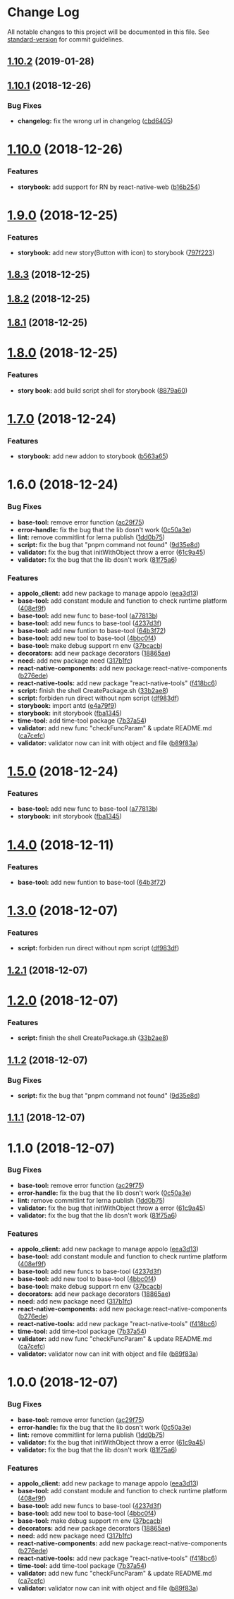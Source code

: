 # Change Log

All notable changes to this project will be documented in this file. See [standard-version](https://github.com/conventional-changelog/standard-version) for commit guidelines.

<a name="1.10.2"></a>
## [1.10.2](https://github.com/x956606865/incpad/compare/v1.10.1...v1.10.2) (2019-01-28)



<a name="1.10.1"></a>
## [1.10.1](https://github.com/x956606865/incpad/compare/v1.10.0...v1.10.1) (2018-12-26)


### Bug Fixes

* **changelog:** fix the wrong url in changelog ([cbd6405](https://github.com/x956606865/incpad/commit/cbd6405))



<a name="1.10.0"></a>
# [1.10.0](https://gitee.com/brokenMoon/Incpad/compare/v1.9.0...v1.10.0) (2018-12-26)


### Features

* **storybook:** add support for RN by react-native-web ([b16b254](https://gitee.com/brokenMoon/Incpad/commits/b16b254))



<a name="1.9.0"></a>
# [1.9.0](https://gitee.com/brokenMoon/Incpad/compare/v1.8.3...v1.9.0) (2018-12-25)


### Features

* **storybook:** add new story(Button with icon) to storybook ([797f223](https://gitee.com/brokenMoon/Incpad/commits/797f223))



<a name="1.8.3"></a>
## [1.8.3](https://gitee.com/brokenMoon/Incpad/compare/v1.8.2...v1.8.3) (2018-12-25)



<a name="1.8.2"></a>
## [1.8.2](https://gitee.com/brokenMoon/Incpad/compare/v1.8.1...v1.8.2) (2018-12-25)



<a name="1.8.1"></a>
## [1.8.1](https://gitee.com/brokenMoon/Incpad/compare/v1.8.0...v1.8.1) (2018-12-25)



<a name="1.8.0"></a>
# [1.8.0](https://gitee.com/brokenMoon/Incpad/compare/v1.7.0...v1.8.0) (2018-12-25)


### Features

* **story book:** add build script shell for storybook ([8879a60](https://gitee.com/brokenMoon/Incpad/commits/8879a60))



<a name="1.7.0"></a>
# [1.7.0](https://gitee.com/brokenMoon/Incpad/compare/v1.6.0...v1.7.0) (2018-12-24)


### Features

* **storybook:** add new addon to storybook ([b563a65](https://gitee.com/brokenMoon/Incpad/commits/b563a65))



<a name="1.6.0"></a>
# 1.6.0 (2018-12-24)


### Bug Fixes

* **base-tool:** remove error function ([ac29f75](https://gitee.com/brokenMoon/Incpad/commits/ac29f75))
* **error-handle:** fix the bug that the lib dosn't work ([0c50a3e](https://gitee.com/brokenMoon/Incpad/commits/0c50a3e))
* **lint:** remove commitlint for lerna publish ([1dd0b75](https://gitee.com/brokenMoon/Incpad/commits/1dd0b75))
* **script:** fix the bug that "pnpm command not found" ([9d35e8d](https://gitee.com/brokenMoon/Incpad/commits/9d35e8d))
* **validator:** fix the bug that initWithObject throw a error ([61c9a45](https://gitee.com/brokenMoon/Incpad/commits/61c9a45))
* **validator:** fix the bug that the lib dosn't work ([81f75a6](https://gitee.com/brokenMoon/Incpad/commits/81f75a6))


### Features

* **appolo_client:** add new package to manage appolo ([eea3d13](https://gitee.com/brokenMoon/Incpad/commits/eea3d13))
* **base-tool:** add constant module and function to check runtime platform ([408ef9f](https://gitee.com/brokenMoon/Incpad/commits/408ef9f))
* **base-tool:** add new func to base-tool ([a77813b](https://gitee.com/brokenMoon/Incpad/commits/a77813b))
* **base-tool:** add new funcs to base-tool ([4237d3f](https://gitee.com/brokenMoon/Incpad/commits/4237d3f))
* **base-tool:** add new funtion to base-tool ([64b3f72](https://gitee.com/brokenMoon/Incpad/commits/64b3f72))
* **base-tool:** add new tool to base-tool ([4bbc0f4](https://gitee.com/brokenMoon/Incpad/commits/4bbc0f4))
* **base-tool:** make debug support rn env ([37bcacb](https://gitee.com/brokenMoon/Incpad/commits/37bcacb))
* **decorators:** add new package decorators ([18865ae](https://gitee.com/brokenMoon/Incpad/commits/18865ae))
* **need:** add new package need ([317b1fc](https://gitee.com/brokenMoon/Incpad/commits/317b1fc))
* **react-native-components:** add new package:react-native-components ([b276ede](https://gitee.com/brokenMoon/Incpad/commits/b276ede))
* **react-native-tools:** add new package "react-native-tools" ([f418bc6](https://gitee.com/brokenMoon/Incpad/commits/f418bc6))
* **script:** finish the shell CreatePackage.sh ([33b2ae8](https://gitee.com/brokenMoon/Incpad/commits/33b2ae8))
* **script:** forbiden run direct without npm script ([df983df](https://gitee.com/brokenMoon/Incpad/commits/df983df))
* **storybook:** import antd ([e4a79f9](https://gitee.com/brokenMoon/Incpad/commits/e4a79f9))
* **storybook:** init storybook ([fba1345](https://gitee.com/brokenMoon/Incpad/commits/fba1345))
* **time-tool:** add time-tool package ([7b37a54](https://gitee.com/brokenMoon/Incpad/commits/7b37a54))
* **validator:** add new func "checkFuncParam" & update README.md ([ca7cefc](https://gitee.com/brokenMoon/Incpad/commits/ca7cefc))
* **validator:** validator now can init with object and file ([b89f83a](https://gitee.com/brokenMoon/Incpad/commits/b89f83a))



<a name="1.5.0"></a>
# [1.5.0](https://gitee.com/brokenMoon/Incpad/compare/v1.4.0...v1.5.0) (2018-12-24)


### Features

* **base-tool:** add new func to base-tool ([a77813b](https://gitee.com/brokenMoon/Incpad/commits/a77813b))
* **storybook:** init storybook ([fba1345](https://gitee.com/brokenMoon/Incpad/commits/fba1345))



<a name="1.4.0"></a>
# [1.4.0](https://gitee.com/brokenMoon/Incpad/compare/v1.3.0...v1.4.0) (2018-12-11)


### Features

* **base-tool:** add new funtion to base-tool ([64b3f72](https://gitee.com/brokenMoon/Incpad/commits/64b3f72))



<a name="1.3.0"></a>
# [1.3.0](https://gitee.com/brokenMoon/Incpad/compare/v1.2.1...v1.3.0) (2018-12-07)


### Features

* **script:** forbiden run direct without npm script ([df983df](https://gitee.com/brokenMoon/Incpad/commits/df983df))



<a name="1.2.1"></a>
## [1.2.1](https://gitee.com/brokenMoon/Incpad/compare/v1.2.0...v1.2.1) (2018-12-07)



<a name="1.2.0"></a>
# [1.2.0](https://gitee.com/brokenMoon/Incpad/compare/v1.1.2...v1.2.0) (2018-12-07)


### Features

* **script:** finish the shell CreatePackage.sh ([33b2ae8](https://gitee.com/brokenMoon/Incpad/commits/33b2ae8))



<a name="1.1.2"></a>
## [1.1.2](https://gitee.com/brokenMoon/Incpad/compare/v1.1.1...v1.1.2) (2018-12-07)


### Bug Fixes

* **script:** fix the bug that "pnpm command not found" ([9d35e8d](https://gitee.com/brokenMoon/Incpad/commits/9d35e8d))



<a name="1.1.1"></a>
## [1.1.1](https://gitee.com/brokenMoon/Incpad/compare/v1.1.0...v1.1.1) (2018-12-07)



<a name="1.1.0"></a>
# 1.1.0 (2018-12-07)


### Bug Fixes

* **base-tool:** remove error function ([ac29f75](https://gitee.com/brokenMoon/Incpad/commits/ac29f75))
* **error-handle:** fix the bug that the lib dosn't work ([0c50a3e](https://gitee.com/brokenMoon/Incpad/commits/0c50a3e))
* **lint:** remove commitlint for lerna publish ([1dd0b75](https://gitee.com/brokenMoon/Incpad/commits/1dd0b75))
* **validator:** fix the bug that initWithObject throw a error ([61c9a45](https://gitee.com/brokenMoon/Incpad/commits/61c9a45))
* **validator:** fix the bug that the lib dosn't work ([81f75a6](https://gitee.com/brokenMoon/Incpad/commits/81f75a6))


### Features

* **appolo_client:** add new package to manage appolo ([eea3d13](https://gitee.com/brokenMoon/Incpad/commits/eea3d13))
* **base-tool:** add constant module and function to check runtime platform ([408ef9f](https://gitee.com/brokenMoon/Incpad/commits/408ef9f))
* **base-tool:** add new funcs to base-tool ([4237d3f](https://gitee.com/brokenMoon/Incpad/commits/4237d3f))
* **base-tool:** add new tool to base-tool ([4bbc0f4](https://gitee.com/brokenMoon/Incpad/commits/4bbc0f4))
* **base-tool:** make debug support rn env ([37bcacb](https://gitee.com/brokenMoon/Incpad/commits/37bcacb))
* **decorators:** add new package decorators ([18865ae](https://gitee.com/brokenMoon/Incpad/commits/18865ae))
* **need:** add new package need ([317b1fc](https://gitee.com/brokenMoon/Incpad/commits/317b1fc))
* **react-native-components:** add new package:react-native-components ([b276ede](https://gitee.com/brokenMoon/Incpad/commits/b276ede))
* **react-native-tools:** add new package "react-native-tools" ([f418bc6](https://gitee.com/brokenMoon/Incpad/commits/f418bc6))
* **time-tool:** add time-tool package ([7b37a54](https://gitee.com/brokenMoon/Incpad/commits/7b37a54))
* **validator:** add new func "checkFuncParam" & update README.md ([ca7cefc](https://gitee.com/brokenMoon/Incpad/commits/ca7cefc))
* **validator:** validator now can init with object and file ([b89f83a](https://gitee.com/brokenMoon/Incpad/commits/b89f83a))



# 1.0.0 (2018-12-07)


### Bug Fixes

* **base-tool:** remove error function ([ac29f75](https://gitee.com/brokenMoon/Incpad/commits/ac29f75))
* **error-handle:** fix the bug that the lib dosn't work ([0c50a3e](https://gitee.com/brokenMoon/Incpad/commits/0c50a3e))
* **lint:** remove commitlint for lerna publish ([1dd0b75](https://gitee.com/brokenMoon/Incpad/commits/1dd0b75))
* **validator:** fix the bug that initWithObject throw a error ([61c9a45](https://gitee.com/brokenMoon/Incpad/commits/61c9a45))
* **validator:** fix the bug that the lib dosn't work ([81f75a6](https://gitee.com/brokenMoon/Incpad/commits/81f75a6))


### Features

* **appolo_client:** add new package to manage appolo ([eea3d13](https://gitee.com/brokenMoon/Incpad/commits/eea3d13))
* **base-tool:** add constant module and function to check runtime platform ([408ef9f](https://gitee.com/brokenMoon/Incpad/commits/408ef9f))
* **base-tool:** add new funcs to base-tool ([4237d3f](https://gitee.com/brokenMoon/Incpad/commits/4237d3f))
* **base-tool:** add new tool to base-tool ([4bbc0f4](https://gitee.com/brokenMoon/Incpad/commits/4bbc0f4))
* **base-tool:** make debug support rn env ([37bcacb](https://gitee.com/brokenMoon/Incpad/commits/37bcacb))
* **decorators:** add new package decorators ([18865ae](https://gitee.com/brokenMoon/Incpad/commits/18865ae))
* **need:** add new package need ([317b1fc](https://gitee.com/brokenMoon/Incpad/commits/317b1fc))
* **react-native-components:** add new package:react-native-components ([b276ede](https://gitee.com/brokenMoon/Incpad/commits/b276ede))
* **react-native-tools:** add new package "react-native-tools" ([f418bc6](https://gitee.com/brokenMoon/Incpad/commits/f418bc6))
* **time-tool:** add time-tool package ([7b37a54](https://gitee.com/brokenMoon/Incpad/commits/7b37a54))
* **validator:** add new func "checkFuncParam" & update README.md ([ca7cefc](https://gitee.com/brokenMoon/Incpad/commits/ca7cefc))
* **validator:** validator now can init with object and file ([b89f83a](https://gitee.com/brokenMoon/Incpad/commits/b89f83a))
